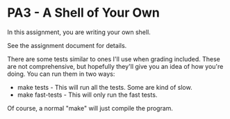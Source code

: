 # PA3 - A Shell of Your Own

In this assignment, you are writing your own shell.

See the assignment document for details.

There are some tests similar to ones I'll use when grading included.  These
are not comprehensive, but hopefully they'll give you an idea of how you're
doing.  You can run them in two ways:

* make tests - This will run all the tests.  Some are kind of slow.
* make fast-tests - This will only run the fast tests.

Of course, a normal "make" will just compile the program.

